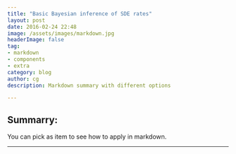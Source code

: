 ```yaml
---
title: "Basic Bayesian inference of SDE rates"
layout: post
date: 2016-02-24 22:48
image: /assets/images/markdown.jpg
headerImage: false
tag:
- markdown
- components
- extra
category: blog
author: cg
description: Markdown summary with different options

---
```


## Summarry:

You can pick as item to see how to apply in markdown.

---